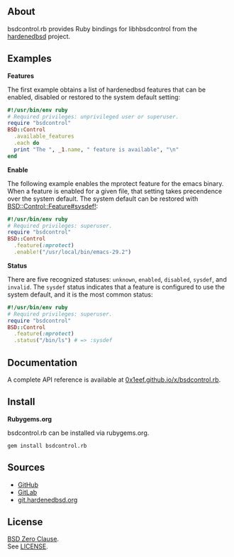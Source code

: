 ## About

bsdcontrol.rb provides Ruby bindings for libhbsdcontrol from the
[hardenedbsd](https://hardenedbsd.org) project.

## Examples

__Features__

The first example obtains a list of hardenedbsd features that
can be enabled, disabled or restored to the system default
setting:

``` ruby
#!/usr/bin/env ruby
# Required privileges: unprivileged user or superuser.
require "bsdcontrol"
BSD::Control
  .available_features
  .each do
  print "The ", _1.name, " feature is available", "\n"
end
```

__Enable__

The following example enables the mprotect feature for the emacs binary. When
a feature is enabled for a given file, that setting takes precendence
over the system default. The system default can be restored with
[BSD::Control::Feature#sysdef!](http://0x1eef.github.io/x/bsdcontrol.rb/BSD/Control/Feature.html#sysdef!-instance_method):

``` ruby
#!/usr/bin/env ruby
# Required privileges: superuser.
require "bsdcontrol"
BSD::Control
  .feature(:mprotect)
  .enable!("/usr/local/bin/emacs-29.2")
```

__Status__

There are five recognized statuses: `unknown`, `enabled`, `disabled`,
`sysdef`, and `invalid`. The `sysdef` status indicates that a feature
is configured to use the system default, and it is the most common
status:

``` ruby
#!/usr/bin/env ruby
# Required privileges: superuser.
require "bsdcontrol"
BSD::Control
  .feature(:mprotect)
  .status("/bin/ls") # => :sysdef
```

## Documentation

A complete API reference is available at
[0x1eef.github.io/x/bsdcontrol.rb](https://0x1eef.github.io/x/bsdcontrol.rb).

## Install

**Rubygems.org**

bsdcontrol.rb can be installed via rubygems.org.

    gem install bsdcontrol.rb

## Sources

* [GitHub](https://github.com/0x1eef/bsdcontrol.rb)
* [GitLab](https://gitlab.com/0x1eef/bsdcontrol.rb)
* [git.hardenedbsd.org](https://git.hardenedbsd.org/0x1eef/bsdcontrol.rb)

## License

[BSD Zero Clause](https://choosealicense.com/licenses/0bsd/).
<br>
See [LICENSE](./LICENSE).

